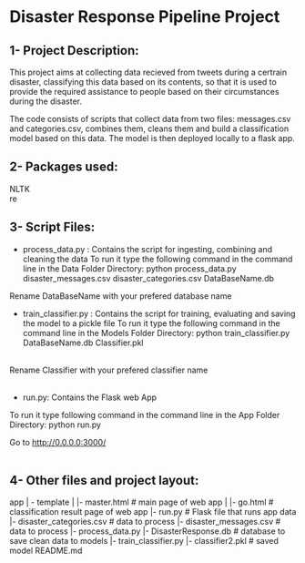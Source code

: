 # Disaster Response Pipeline Project

## 1- Project Description:
This project aims at collecting data recieved from tweets during a certrain disaster, classifying this data based on its contents,
so that it is used to provide the required assistance to people based on their circumstances during the disaster.

The code consists of scripts that collect data from two files: messages.csv and categories.csv, combines them,
cleans them and build a classification model based on this data. The model is then deployed locally to a flask app.

## 2- Packages used:

NLTK <br>
re

## 3- Script Files:

- process_data.py : Contains the script for ingesting, combining and cleaning the data
 To run it type the following command in the command line in the Data Folder Directory:
 python process_data.py disaster_messages.csv disaster_categories.csv DataBaseName.db 
 
 Rename DataBaseName with your prefered database name

- train_classifier.py : Contains the script for training, evaluating and saving the model to a pickle file
 To run it type the following command in the command line in the Models Folder Directory:
  python train_classifier.py DataBaseName.db  Classifier.pkl 
 <br>
 Rename Classifier with your prefered classifier name
<br>
<br>

- run.py: Contains the Flask web App

To run it type following command in the command line in the App Folder Directory: python run.py

Go to http://0.0.0.0:3000/
<br>
<br>
## 4- Other files and project layout:

app
| - template
| |- master.html # main page of web app
| |- go.html # classification result page of web app
|- run.py # Flask file that runs app
data
|- disaster_categories.csv # data to process
|- disaster_messages.csv # data to process
|- process_data.py
|- DisasterResponse.db # database to save clean data to
models
|- train_classifier.py
|- classifier2.pkl # saved model
README.md
